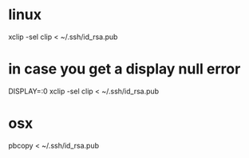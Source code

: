 # linux
xclip -sel clip < ~/.ssh/id_rsa.pub

# in case you get a display null error
DISPLAY=:0 xclip -sel clip < ~/.ssh/id_rsa.pub

# osx
pbcopy < ~/.ssh/id_rsa.pub
